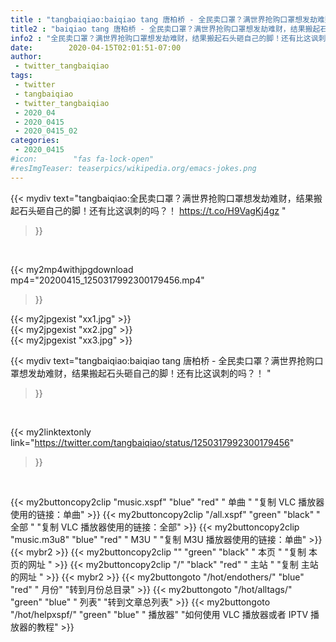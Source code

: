 ```yaml
---
title : "tangbaiqiao:baiqiao tang 唐柏桥 - 全民卖口罩？满世界抢购口罩想发劫难财，结果搬起石头砸自己的脚！还有比这讽刺的吗？！ "
title2 : "baiqiao tang 唐柏桥 - 全民卖口罩？满世界抢购口罩想发劫难财，结果搬起石头砸自己的脚！还有比这讽刺的吗？！ "
info2 : "全民卖口罩？满世界抢购口罩想发劫难财，结果搬起石头砸自己的脚！还有比这讽刺的吗？！ https://t.co/H9VagKj4gz "
date:        2020-04-15T02:01:51-07:00
author:
 - twitter_tangbaiqiao
tags:
 - twitter
 - tangbaiqiao
 - twitter_tangbaiqiao
 - 2020_04
 - 2020_0415
 - 2020_0415_02
categories:
 - 2020_0415
#icon:        "fas fa-lock-open"
#resImgTeaser: teaserpics/wikipedia.org/emacs-jokes.png
---
```


{{< mydiv text="tangbaiqiao:全民卖口罩？满世界抢购口罩想发劫难财，结果搬起石头砸自己的脚！还有比这讽刺的吗？！ https://t.co/H9VagKj4gz "
>}}
<br>


{{< my2mp4withjpgdownload mp4="20200415_1250317992300179456.mp4"
>}}

{{< my2jpgexist "xx1.jpg" >}}<br>
{{< my2jpgexist "xx2.jpg" >}}<br>
{{< my2jpgexist "xx3.jpg" >}}<br>



{{< mydiv text="tangbaiqiao:baiqiao tang 唐柏桥 - 全民卖口罩？满世界抢购口罩想发劫难财，结果搬起石头砸自己的脚！还有比这讽刺的吗？！ "
>}}
<br>

{{< my2linktextonly link="https://twitter.com/tangbaiqiao/status/1250317992300179456"
>}}


<br>

{{< my2buttoncopy2clip "music.xspf"        "blue"   "red"    " 单曲 "  "复制 VLC 播放器使用的链接：单曲" >}} {{< my2buttoncopy2clip "/all.xspf"         "green"  "black"  " 全部 "  "复制 VLC 播放器使用的链接：全部" >}} {{< my2buttoncopy2clip "music.m3u8"        "blue"   "red"    " M3U  "    "复制 M3U 播放器使用的链接：单曲" >}} {{< mybr2 >}} {{< my2buttoncopy2clip ""                  "green"  "black"  " 本页 "    "复制 本页的网址 " >}} {{< my2buttoncopy2clip "/"                 "black"  "red"    " 主站 "    "复制 主站的网址 " >}} {{< mybr2 >}} {{< my2buttongoto      "/hot/endothers/"   "blue"   "red"    " 月份"   "转到月份总目录" >}} {{< my2buttongoto      "/hot/alltags/"     "green"  "blue"   " 列表"   "转到文章总列表" >}} {{< my2buttongoto      "/hot/helpxspf/"    "green"  "blue"   " 播放器" "如何使用 VLC 播放器或者 IPTV 播放器的教程" >}} 
